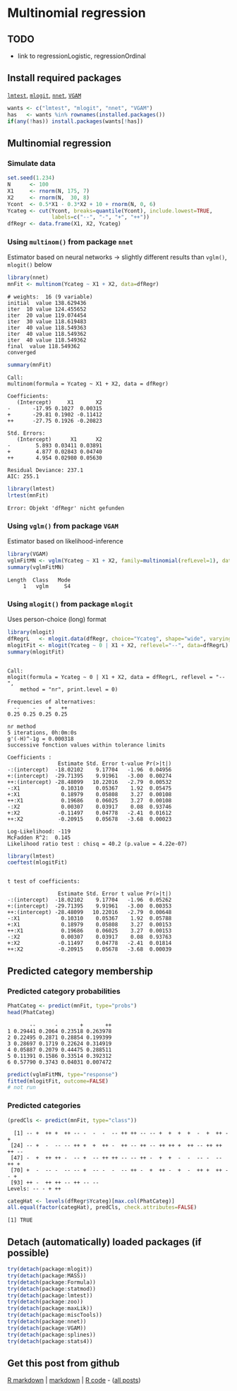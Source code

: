 Multinomial regression
=========================

TODO
-------------------------

 - link to regressionLogistic, regressionOrdinal

Install required packages
-------------------------

[`lmtest`](http://cran.r-project.org/package=lmtest), [`mlogit`](http://cran.r-project.org/package=mlogit), [`nnet`](http://cran.r-project.org/package=nnet), [`VGAM`](http://cran.r-project.org/package=VGAM)


```r
wants <- c("lmtest", "mlogit", "nnet", "VGAM")
has   <- wants %in% rownames(installed.packages())
if(any(!has)) install.packages(wants[!has])
```


Multinomial regression
----------------------

### Simulate data
    

```r
set.seed(1.234)
N      <- 100
X1     <- rnorm(N, 175, 7)
X2     <- rnorm(N,  30, 8)
Ycont  <- 0.5*X1 - 0.3*X2 + 10 + rnorm(N, 0, 6)
Ycateg <- cut(Ycont, breaks=quantile(Ycont), include.lowest=TRUE,
              labels=c("--", "-", "+", "++"))
dfRegr <- data.frame(X1, X2, Ycateg)
```


### Using `multinom()` from package `nnet`

Estimator based on neural networks
-> slightly different results than `vglm()`, `mlogit()` below


```r
library(nnet)
mnFit <- multinom(Ycateg ~ X1 + X2, data=dfRegr)
```

```
# weights:  16 (9 variable)
initial  value 138.629436 
iter  10 value 124.455652
iter  20 value 119.074454
iter  30 value 118.619483
iter  40 value 118.549363
iter  40 value 118.549362
iter  40 value 118.549362
final  value 118.549362 
converged
```

```r
summary(mnFit)
```

```
Call:
multinom(formula = Ycateg ~ X1 + X2, data = dfRegr)

Coefficients:
   (Intercept)     X1       X2
-       -17.95 0.1027  0.00315
+       -29.81 0.1902 -0.11412
++      -27.75 0.1926 -0.20823

Std. Errors:
   (Intercept)      X1      X2
-        5.893 0.03411 0.03891
+        4.877 0.02843 0.04740
++       4.954 0.02980 0.05630

Residual Deviance: 237.1 
AIC: 255.1 
```



```r
library(lmtest)
lrtest(mnFit)
```

```
Error: Objekt 'dfRegr' nicht gefunden
```


### Using `vglm()` from package `VGAM`

Estimator based on likelihood-inference


```r
library(VGAM)
vglmFitMN <- vglm(Ycateg ~ X1 + X2, family=multinomial(refLevel=1), data=dfRegr)
summary(vglmFitMN)
```

```
Length  Class   Mode 
     1   vglm     S4 
```


### Using `mlogit()` from package `mlogit`

Uses person-choice (long) format


```r
library(mlogit)
dfRegrL   <- mlogit.data(dfRegr, choice="Ycateg", shape="wide", varying=NULL)
mlogitFit <- mlogit(Ycateg ~ 0 | X1 + X2, reflevel="--", data=dfRegrL)
summary(mlogitFit)
```

```

Call:
mlogit(formula = Ycateg ~ 0 | X1 + X2, data = dfRegrL, reflevel = "--", 
    method = "nr", print.level = 0)

Frequencies of alternatives:
  --    -    +   ++ 
0.25 0.25 0.25 0.25 

nr method
5 iterations, 0h:0m:0s 
g'(-H)^-1g = 0.000318 
successive fonction values within tolerance limits 

Coefficients :
                Estimate Std. Error t-value Pr(>|t|)
-:(intercept)  -18.02102    9.17704   -1.96  0.04956
+:(intercept)  -29.71395    9.91961   -3.00  0.00274
++:(intercept) -28.48099   10.22016   -2.79  0.00532
-:X1             0.10310    0.05367    1.92  0.05475
+:X1             0.18979    0.05808    3.27  0.00108
++:X1            0.19686    0.06025    3.27  0.00108
-:X2             0.00307    0.03917    0.08  0.93746
+:X2            -0.11497    0.04778   -2.41  0.01612
++:X2           -0.20915    0.05678   -3.68  0.00023

Log-Likelihood: -119
McFadden R^2:  0.145 
Likelihood ratio test : chisq = 40.2 (p.value = 4.22e-07)
```



```r
library(lmtest)
coeftest(mlogitFit)
```

```

t test of coefficients:

                Estimate Std. Error t value Pr(>|t|)
-:(intercept)  -18.02102    9.17704   -1.96  0.05262
+:(intercept)  -29.71395    9.91961   -3.00  0.00353
++:(intercept) -28.48099   10.22016   -2.79  0.00648
-:X1             0.10310    0.05367    1.92  0.05788
+:X1             0.18979    0.05808    3.27  0.00153
++:X1            0.19686    0.06025    3.27  0.00153
-:X2             0.00307    0.03917    0.08  0.93763
+:X2            -0.11497    0.04778   -2.41  0.01814
++:X2           -0.20915    0.05678   -3.68  0.00039

```


Predicted category membership
-------------------------

### Predicted category probabilities


```r
PhatCateg <- predict(mnFit, type="probs")
head(PhatCateg)
```

```
       --      -       +       ++
1 0.29441 0.2064 0.23518 0.263978
2 0.22495 0.2871 0.28854 0.199399
3 0.28697 0.1719 0.22624 0.314919
4 0.05887 0.2079 0.44475 0.288511
5 0.11391 0.1586 0.33514 0.392312
6 0.57790 0.3743 0.04031 0.007472
```



```r
predict(vglmFitMN, type="response")
fitted(mlogitFit, outcome=FALSE)
# not run
```


### Predicted categories


```r
(predCls <- predict(mnFit, type="class"))
```

```
  [1] -- +  ++ +  ++ -- -  -  -  -- ++ ++ -- -- +  +  +  +  -  +  ++ -  + 
 [24] -- +  -  -- -- ++ +  +  ++ -  ++ -- ++ -- ++ ++ +  ++ -- ++ ++ ++ --
 [47] -  +  ++ ++ -  -- +  -- ++ ++ -- -- ++ -  +  +  -  -  -- -  -- ++ + 
 [70] +  -  -- -  -- -- +  -- -  -  -- ++ -  +  ++ -  +  -  ++ +  ++ -- + 
 [93] ++ -  ++ ++ -- ++ -- --
Levels: -- - + ++
```



```r
categHat <- levels(dfRegr$Ycateg)[max.col(PhatCateg)]
all.equal(factor(categHat), predCls, check.attributes=FALSE)
```

```
[1] TRUE
```


Detach (automatically) loaded packages (if possible)
-------------------------


```r
try(detach(package:mlogit))
try(detach(package:MASS))
try(detach(package:Formula))
try(detach(package:statmod))
try(detach(package:lmtest))
try(detach(package:zoo))
try(detach(package:maxLik))
try(detach(package:miscTools))
try(detach(package:nnet))
try(detach(package:VGAM))
try(detach(package:splines))
try(detach(package:stats4))
```


Get this post from github
----------------------------------------------

[R markdown](https://github.com/dwoll/RExRepos/raw/master/Rmd/regressionMultinom.Rmd) | [markdown](https://github.com/dwoll/RExRepos/raw/master/md/regressionMultinom.md) | [R code](https://github.com/dwoll/RExRepos/raw/master/R/regressionMultinom.R) - ([all posts](https://github.com/dwoll/RExRepos))
